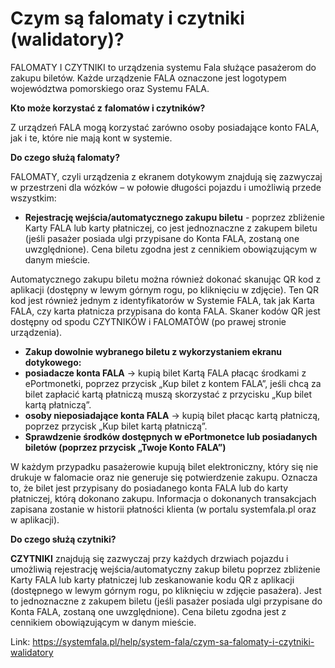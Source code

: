 # Czym są falomaty i czytniki (walidatory)?


FALOMATY I CZYTNIKI to urządzenia systemu Fala służące pasażerom do zakupu biletów. Każde urządzenie FALA oznaczone jest logotypem województwa pomorskiego oraz Systemu FALA.


**Kto może korzystać z** **falomatów i czytników?**


Z urządzeń FALA mogą korzystać zarówno osoby posiadające konto FALA, jak i te, które nie mają kont w systemie.


**Do czego służą falomaty?** 


FALOMATY, czyli urządzenia z ekranem dotykowym znajdują się zazwyczaj w przestrzeni dla wózków – w połowie długości pojazdu i umożliwią przede wszystkim:


* **Rejestrację wejścia/automatycznego zakupu biletu** \- poprzez zbliżenie Karty FALA lub karty płatniczej, co jest jednoznaczne z zakupem biletu (jeśli pasażer posiada ulgi przypisane do Konta FALA, zostaną one uwzględnione). Cena biletu zgodna jest z cennikiem obowiązującym w danym mieście.


Automatycznego zakupu biletu można również dokonać skanując QR kod z aplikacji (dostępny w lewym górnym rogu, po kliknięciu w zdjęcie). Ten QR kod jest również jednym z identyfikatorów w Systemie FALA, tak jak Karta FALA, czy karta płatnicza przypisana do konta FALA. Skaner kodów QR jest dostępny od spodu CZYTNIKÓW i FALOMATÓW (po prawej stronie urządzenia).


* **Zakup dowolnie wybranego biletu z wykorzystaniem ekranu dotykowego:**
* **posiadacze konta FALA** \-\> kupią bilet Kartą FALA płacąc środkami z ePortmonetki, poprzez przycisk „Kup bilet z kontem FALA”, jeśli chcą za bilet zapłacić kartą płatniczą muszą skorzystać z przycisku „Kup bilet kartą płatniczą”.
* **osoby nieposiadające konta FALA** \-\> kupią bilet płacąc kartą płatniczą, poprzez przycisk „Kup bilet kartą płatniczą”.
* **Sprawdzenie środków dostępnych w ePortmonetce lub posiadanych biletów (poprzez przycisk „Twoje Konto FALA”)**


W każdym przypadku pasażerowie kupują bilet elektroniczny, który się nie drukuje w falomacie oraz nie generuje się potwierdzenie zakupu. Oznacza to, że bilet jest przypisany do posiadanego konta FALA lub do karty płatniczej, którą dokonano zakupu. Informacja o dokonanych transakcjach zapisana zostanie w historii płatności klienta (w portalu systemfala.pl oraz w aplikacji).


**Do czego służą czytniki?** 


**CZYTNIKI** znajdują się zazwyczaj przy każdych drzwiach pojazdu i umożliwią rejestrację wejścia/automatyczny zakup biletu poprzez zbliżenie Karty FALA lub karty płatniczej lub zeskanowanie kodu QR z aplikacji (dostępnego w lewym górnym rogu, po kliknięciu w zdjęcie pasażera). Jest to jednoznaczne z zakupem biletu (jeśli pasażer posiada ulgi przypisane do Konta FALA, zostaną one uwzględnione). Cena biletu zgodna jest z cennikiem obowiązującym w danym mieście.




Link: https://systemfala.pl/help/system-fala/czym-sa-falomaty-i-czytniki-walidatory
